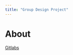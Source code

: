 ```yaml
---
title: "Group Design Project"
---
```


# About

[Gitlabs](https://git.soton.ac.uk/ik1g19/pcpvisualtool)